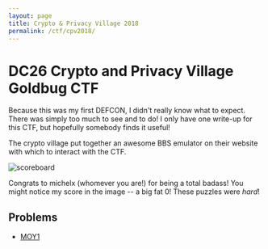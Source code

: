 ```yaml
---
layout: page
title: Crypto & Privacy Village 2018
permalink: /ctf/cpv2018/
---
```

# DC26 Crypto and Privacy Village Goldbug CTF #

Because this was my first DEFCON, I didn't really know what to expect.
There was simply too much to see and to do! I only have one write-up
for this CTF, but hopefully somebody finds it useful!

The crypto village put together an awesome BBS emulator on their website
with which to interact with the CTF.

![scoreboard](scoreboard.png)

Congrats to michelx (whomever you are!) for being a total badass! You
might notice my score in the image -- a big fat 0! These puzzles were
*hard*!

## Problems ##

+ [MOY1](MOY1)
